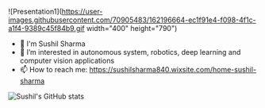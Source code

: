 
![Presentation1](https://user-images.githubusercontent.com/70905483/162196664-ec1f91e4-f098-4f1c-a1f4-9389c45f84b9.gif width="400" height="790")

- 👋 I'm Sushil Sharma 
- 🔭 I’m interested in autonomous system, robotics, deep learning and computer vision applications
- 📫 How to reach me: https://sushilsharma840.wixsite.com/home-sushil-sharma



![Sushil's GitHub stats](https://github-readme-stats.vercel.app/api?username=sharmasushil&show_icons=true&theme=dark&hide=contribs,prs)

